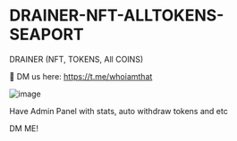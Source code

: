 # DRAINER-NFT-ALLTOKENS-SEAPORT

DRAINER (NFT, TOKENS, All COINS)

📩 DM us here: https://t.me/whoiamthat

![image](https://user-images.githubusercontent.com/117458935/200078747-f767ab8b-99fb-4335-8cb1-4f2420217023.png)
 
Have Admin Panel with stats, auto withdraw tokens and etc

DM ME!
